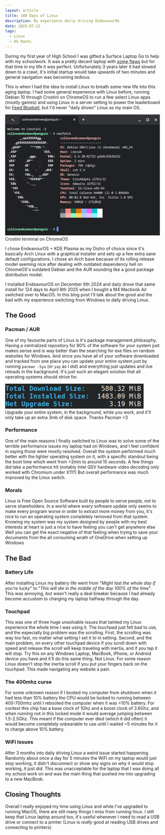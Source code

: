 ```yaml
---
layout: article
title: 100 Days of Linux
description: My experience daily driving EndeavourOS
date: 2025-07-22
tags:
  - Linux
  - OS Rants
---
```


During my first year of High School I was gifted a Surface Laptop Go to help with my schoolwork. It was a pretty decent laptop with <span title="The cooling on this laptop was atrocious. It was constantly full fan and thermal throttling if you tried to do anything. And the battery life barely lasted a day" style="text-decoration: underline; text-decoration-style: dashed; cursor: help;" >some flaws</span> but for that time in my life it was perfect. Unfortunately 3 years later it had slowed down to a crawl, it's initial startup would take upwards of two minutes and general navigation was becoming tedious.

This is when I had the idea to install Linux to breath some new life into this aging laptop. I had some general experience with Linux before, running Debian 10 through Crostini on ChromeOS to run a few select Linux apps (mostly games) and using Linux in a server setting to power the leaderboard for <a href="/projects/#FeedBluebell">Feed Bluebell</a>, but I'd never "daily driven" Linux as my main OS.

![A screenshot of the Crostini terminal on ChromeOS](/images/100Linux/Crostini.png)
<span class="image-caption">Crostini terminal on ChromeOS</span>

I chose EndeavourOS + KDE Plasma as my Distro of choice since it's basically Arch Linux with a graphical installer and sets up a few extra sane default configurations. I chose an Arch base because of its rolling release model seeming nice after dealing with outdated dependency hell on ChromeOS's outdated Debian and the AUR sounding like a good package distribution model.

I installed EndeavourOS on December 6th 2024 and daily drove that same install for 124 days to April 8th 2025 when I bought a M4 Macbook Air switched over to MacOS. In this blog post I'll talk about the good and the bad with my experience switching from Windows to daily driving Linux.

## The Good
### Pacman / AUR
One of my favourite parts of Linux is it's package management philosophy. Having a centralized repository for 90% of the software for your system just makes sense and is way better than the searching for exe files on random websites for Windows. And since you have all of your software downloaded and tracked from one place you can update your entire system just by running `pacman -Syu` (or `yay` as I did) and everything just updates and live reloads in the background. It's just such an elegant solution that all operating systems should strive for.

![A screenshot of Pacman showing all the packages it's updating](/images/100Linux/ILuvPacman.png)
<span class="image-caption">Upgrade your entire system, in the background, while you work, and it'll only take up an extra 3mb of disk space. Thanks Pacman &lt;3</span>

### Performance
One of the main reasons I finally switched to Linux was to solve some of the terrible performance issues my laptop had on Windows, and I feel confident in saying those were mostly resolved. Overall the system performed much better with the lighter operating system on it, with a specific standout being the boot time which went from >2min to around 15 seconds. A few things did take a performance hit (notably Intel QSV hardware video decoding only worked with Chromium under X11?) But overall performance was much improved by the Linux switch.
### Morals
Linux is Free Open Source Software built by people to serve people, not to serve shareholders. In a world where every software update only seems to make every program worse in order to extract more money from you, it's nice to run an operating system completely removed from that system. Knowing my system was my system designed by people with my best interests at heart <!-- Other than Jia Tan obviously --> is just a nice to have feeling you can't get anywhere else </br>
<span class="small-text"> Well you can get the exact negative of that feeling when trying to save your documents from the all consuming wrath of OneDrive when setting up Windows </span>

## The Bad
### Battery Life
After installing Linux my battery life went from "*Might last the whole day if you're lucky*" to "*This will die in the middle of the day 100% of the time*". This was annoying, but wasn't really a deal breaker because I had already become accustom to charging my laptop halfway through the day.
### Touchpad
This was one of three huge unsolvable issues that tainted my Linux experience the whole time I was using it. The touchpad just felt bad to use, and the especially big problem was the scrolling. First, the scrolling was way too fast, no matter what setting I set it to in setting. Second, and the main problem, on every other touchpad device if you scroll down with speed and release the scroll will keep traveling with inertia, and if you tap it will stop. Try this on any Windows Laptop, MacBook, iPhone, or Android device you have and it'll do this same thing. Not Linux. For some reason Linux doesn't stop the inertia scroll if you put your fingers back on the touchpad. This made navigating any website a pain.
### The 400mhz curse
For some unknown reason if I booted my computer from shutdown when it had less than 10% battery the CPU would be locked to running between 400-700mhz until I rebooted the computer when it was >10% battery. For context this chip has a base clock of 1Ghz and a boost clock of 3.6Ghz, and when running not in this locked mode it would average jumping between 1.5-2.5Ghz. This meant if the computer ever died (which it did often) it would become completely unbearable to use until I waited ~5 minutes for it to charge above 10% battery.
### WiFi Issues
After 3 months into daily driving Linux a weird issue started happening. Randomly about once a day for 5 minutes the WiFi on my laptop would just stop working, it didn't disconnect or show any signs on why it would stop working, it just did. This was unacceptable for the laptop that I was doing all my school work on and was the main thing that pushed me into upgrading to a new MacBook.

## Closing Thoughts
Overall I really enjoyed my time using Linux and while I've upgraded to running MacOS, there are still many things I miss from running linux. I still keep that Linux laptop around too, it's useful whenever I need to read a USB drive or connect to a printer (Linux is *really* good at reading USB drives and connecting to printers)